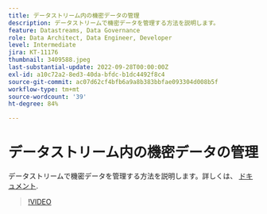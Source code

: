 ```yaml
---
title: データストリーム内の機密データの管理
description: データストリームで機密データを管理する方法を説明します。
feature: Datastreams, Data Governance
role: Data Architect, Data Engineer, Developer
level: Intermediate
jira: KT-11176
thumbnail: 3409588.jpeg
last-substantial-update: 2022-09-28T00:00:00Z
exl-id: a10c72a2-8ed3-40da-bfdc-b1dc4492f8c4
source-git-commit: ac07d62cf4bfb6a9a8b383bbfae093304d008b5f
workflow-type: tm+mt
source-wordcount: '39'
ht-degree: 84%

---
```


# データストリーム内の機密データの管理

データストリームで機密データを管理する方法を説明します。詳しくは、 [ドキュメント](https://experienceleague.adobe.com/docs/experience-platform/edge/datastreams/overview.html?lang=ja).

>[!VIDEO](https://video.tv.adobe.com/v/3409588/?quality=12&learn=on)
